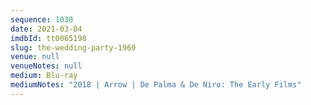 ```yaml
---
sequence: 1038
date: 2021-03-04
imdbId: tt0065198
slug: the-wedding-party-1969
venue: null
venueNotes: null
medium: Blu-ray
mediumNotes: "2018 | Arrow | De Palma & De Niro: The Early Films"
---
```

